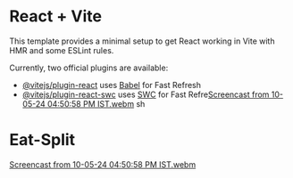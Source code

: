 # React + Vite

This template provides a minimal setup to get React working in Vite with HMR and some ESLint rules.

Currently, two official plugins are available:

- [@vitejs/plugin-react](https://github.com/vitejs/vite-plugin-react/blob/main/packages/plugin-react/README.md) uses [Babel](https://babeljs.io/) for Fast Refresh
- [@vitejs/plugin-react-swc](https://github.com/vitejs/vite-plugin-react-swc) uses [SWC](https://swc.rs/) for Fast Refre[Screencast from 10-05-24 04:50:58 PM IST.webm](https://github.com/balaji-ummadisetty/Eat-Split/assets/152859205/5e37732f-c47d-4297-a91f-5f7f6fd24ed3)
sh
# Eat-Split

[Screencast from 10-05-24 04:50:58 PM IST.webm](https://github.com/balaji-ummadisetty/Eat-Split/assets/152859205/1c6d7542-2d8d-46e0-9606-c53777d3d094)
